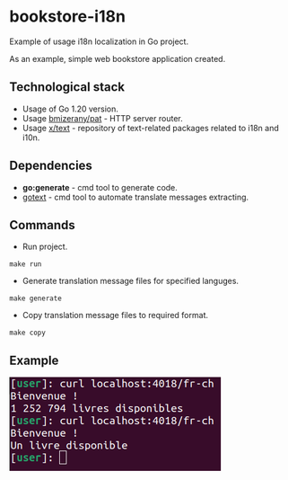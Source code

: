 
# bookstore-i18n

Example of usage i18n localization in Go project. 

As an example, simple web bookstore application created.

## Technological stack

- Usage of Go 1.20 version.
- Usage [bmizerany/pat](github.com/bmizerany/pat) - HTTP server router.
- Usage [x/text](https://pkg.go.dev/golang.org/x/text) - repository of text-related packages related to i18n and i10n. 

## Dependencies

- **go:generate** - cmd tool to generate code.
- [gotext](golang.org/x/text/cmd/gotext) - cmd tool to automate translate messages extracting.

## Commands

- Run project.
````
make run
````

- Generate translation message files for specified languges.
````
make generate
````

- Copy translation message files to required format.
````
make copy
````

## Example

![example of response message in fr-ch](docs/img/fr-ch.message.example.png)
